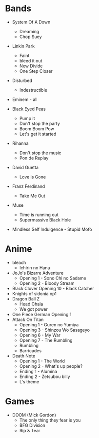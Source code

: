 # Bands
* System Of A Down
    * Dreaming
    * Chop Suey
* Linkin Park
    * Faint
    * bleed it out
    * New Divide
    * One Step Closer
* Disturbed
    * Indestructible
* Eminem - all
* Black Eyed Peas
    * Pump it
    * Don't stop the party
    * Boom Boom Pow
    * Let's get it started
* Rihanna
    * Don't stop the music
    * Pon de Replay
* David Guetta
    * Love is Gone
* Franz Ferdinand
    * Take Me Out

* Muse
    * Time is running out
    * Supermassive Black Hole
* Mindless Self Indulgence - Stupid Mofo

# Anime
* bleach
    * Ichirin no Hana
* JoJo's Bizarre Adventure
    * Opening 1 - Sono Chi no Sadame
    * Opening 2 - Bloody Stream
* Black Clover Opening 10 - Black Catcher
* Knights of sidonia op1
* Dragon Ball Z
    * Head Chala
    * We got power
* One Piece German Opening 1
* Attack On Titan
    * Opening 1 - Guren no Yumiya   
    * Opening 3 - Shinzou Wo Sasageyo
    * Opening 6 - My War
    * Opening 7 - The Rumbling
    * Rumbling
    * Barricades
* Death Note
    * Opening 1 - The World
    * Opening 2 - What's up people?
    * Ending 1 - Alumina
    * Ending 2 - Zetsubou billy
    * L's theme

# Games
* DOOM (Mick Gordon)
    * The only thing they fear is you
    * BFG Division
    * Rip & Tear